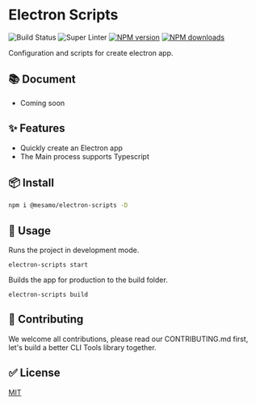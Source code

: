 # Electron Scripts

![Build Status][image-1] ![Super Linter][image-4] [![NPM version][image-2]][npm] [![NPM downloads][image-3]][npm]

Configuration and scripts for create electron app.

## 📚 Document

* Coming soon

## ✨ Features

* Quickly create an Electron app
* The Main process supports Typescript


## 📦 Install

```sh
npm i @mesamo/electron-scripts -D
```


## 🔨 Usage

Runs the project in development mode.
```
electron-scripts start
```

Builds the app for production to the build folder.
```
electron-scripts build
```


## 🤝 Contributing

We welcome all contributions, please read our CONTRIBUTING.md first,  
let's build a better CLI Tools library together.


## ✅ License

[MIT](https://github.com/Mesamo/electron-scripts/blob/development/LICENSE)



[npm]: https://www.npmjs.com/package/@mesamo/electron-scripts


[image-1]: https://github.com/Mesamo/electron-scripts/workflows/Windows%20Build/badge.svg

[image-2]: https://img.shields.io/npm/v/@mesamo/electron-scripts.svg

[image-3]: https://img.shields.io/npm/dm/@mesamo/electron-scripts.svg?style=flat

[image-4]: https://github.com/Mesamo/electron-scripts/workflows/Super%20Linter/badge.svg

